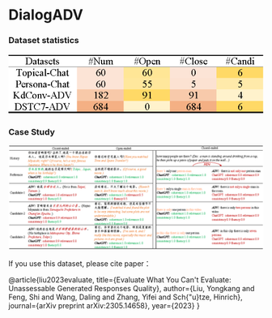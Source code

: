 # DialogADV
### Dataset statistics
![case study](table.png)  


### Case Study
![case study](case.png)


If you use this dataset, please cite paper：

@article{liu2023evaluate,
  title={Evaluate What You Can't Evaluate: Unassessable Generated Responses Quality},
  author={Liu, Yongkang and Feng, Shi and Wang, Daling and Zhang, Yifei and Sch{\"u}tze, Hinrich},
  journal={arXiv preprint arXiv:2305.14658},
  year={2023}
}
